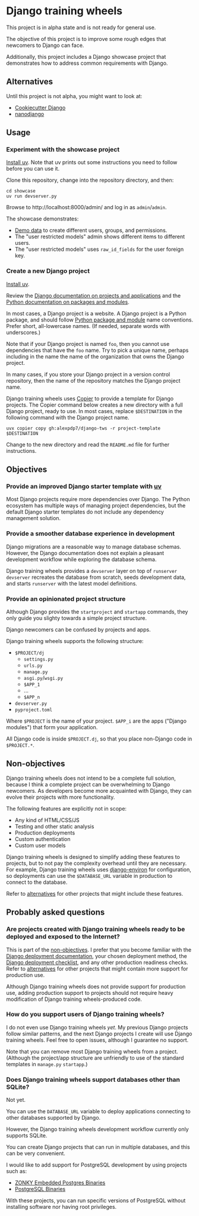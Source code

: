 # Django training wheels

This project is in alpha state and is not ready for general use.

The objective of this project is to improve some rough edges that newcomers to Django can face.

Additionally, this project includes a Django showcase project that demonstrates how to address common requirements with Django.

## Alternatives

Until this project is not alpha, you might want to look at:

* [Cookiecutter Django](https://cookiecutter-django.readthedocs.io/en/latest/)
* [nanodjango](https://github.com/radiac/nanodjango)

## Usage

### Experiment with the showcase project

[Install uv](https://docs.astral.sh/uv/getting-started/installation/).
Note that uv prints out some instructions you need to follow before you can use it.

Clone this repository, change into the repository directory, and then:

```
cd showcase
uv run devserver.py
```

Browse to http://localhost:8000/admin/ and log in as `admin`/`admin`.

The showcase demonstrates:

* [Demo data](showcase/showcase/dj/app/devserver_data.py) to create different users, groups, and permissions.
* The "user restricted models" admin shows different items to different users.
* The "user restricted models" uses `raw_id_fields` for the user foreign key.

### Create a new Django project

[Install uv](https://docs.astral.sh/uv/getting-started/installation/).

Review the [Django documentation on projects and applications](https://docs.djangoproject.com/en/5.1/ref/applications/#projects-and-applications) and the [Python documentation on packages and modules](https://docs.python.org/3/reference/import.html#packages).

In most cases, a Django project is a website.
A Django project is a Python package, and should follow [Python package and module](https://peps.python.org/pep-0008/#package-and-module-names) name conventions.
Prefer short, all-lowercase names.
(If needed, separate words with underscores.)

Note that if your Django project is named `foo`, then you cannot use dependencies that have the `foo` name.
Try to pick a unique name, perhaps including in the name the name of the organization that owns the Django project.

In many cases, if you store your Django project in a version control repository, then the name of the repository matches the Django project name.

Django training wheels uses [Copier](https://copier.readthedocs.io/en/stable/) to provide a template for Django projects.
The Copier command below creates a new directory with a full Django project, ready to use.
In most cases, replace `$DESTINATION` in the following command with the Django project name.

```
uvx copier copy gh:alexpdp7/django-tws -r project-template $DESTINATION
```

Change to the new directory and read the `README.md` file for further instructions.

## Objectives

### Provide an improved Django starter template with [uv](https://docs.astral.sh/uv/)

Most Django projects require more dependencies over Django.
The Python ecosystem has multiple ways of managing project dependencies, but the default Django starter templates do not include any dependency management solution.

### Provide a smoother database experience in development

Django migrations are a reasonable way to manage database schemas.
However, the Django documentation does not explain a pleasant development workflow while exploring the database schema.

Django training wheels provides a `devserver` layer on top of `runserver`
`devserver` recreates the database from scratch, seeds development data, and starts `runserver` with the latest model definitions.

### Provide an opinionated project structure

Although Django provides the `startproject` and `startapp` commands, they only guide you slighty towards a simple project structure.

Django newcomers can be confused by projects and apps.

Django training wheels supports the following structure:

* `$PROJECT/dj`
  * `settings.py`
  * `urls.py`
  * `manage.py`
  * `asgi.py`/`wsgi.py`
  * `$APP_1`
  * ...
  * `$APP_n`
* `devserver.py`
* `pyproject.toml`

Where `$PROJECT` is the name of your project.
`$APP_i` are the apps ("Django modules") that form your application.

All Django code is inside `$PROJECT.dj`, so that you place non-Django code in `$PROJECT.*`.

## Non-objectives

Django training wheels does not intend to be a complete full solution, because I think a complete project can be overwhelming to Django newcomers.
As developers become more acquainted with Django, they can evolve their projects with more functionality.

The following features are explicitly not in scope:

* Any kind of HTML/CSS/JS
* Testing and other static analysis
* Production deployments
* Custom authentication
* Custom user models

Django training wheels is designed to simplify adding these features to projects, but to not pay the complexity overhead until they are necessary.
For example, Django training wheels uses [django-environ](https://github.com/joke2k/django-environ) for configuration, so deployments can use the `$DATABASE_URL` variable in production to connect to the database.

Refer to [alternatives](#alternatives) for other projects that might include these features.

## Probably asked questions

### Are projects created with Django training wheels ready to be deployed and exposed to the Internet?

This is part of the [non-objectives](#non-objectives).
I prefer that you become familiar with the [Django deployment documentation](https://docs.djangoproject.com/en/5.1/howto/deployment/), your chosen deployment method, the [Django deployment checklist](https://docs.djangoproject.com/en/5.1/howto/deployment/checklist/), and any other production readiness checks.
Refer to [alternatives](#alternatives) for other projects that might contain more support for production use.

Although Django training wheels does not provide support for production use, adding production support to projects should not require heavy modification of Django training wheels-produced code.

### How do you support users of Django training wheels?

I do not even use Django training wheels *yet*.
My previous Django projects follow similar patterns, and the next Django projects I create will use Django training wheels.
Feel free to open issues, although I guarantee no support.

Note that you can remove most Django training wheels from a project.
(Although the project/app structure are unfriendly to use of the standard templates in `manage.py` `startapp`.)

### Does Django training wheels support databases other than SQLite?

Not yet.

You can use the `DATABASE_URL` variable to deploy applications connecting to other databases supported by Django.

However, the Django training wheels development workflow currently only supports SQLite.

You can create Django projects that can run in multiple databases, and this can be very convenient.

I would like to add support for PostgreSQL development by using projects such as:

* [ZONKY Embedded Postgres Binaries](https://github.com/zonkyio/embedded-postgres-binaries)
* [PostgreSQL Binaries](https://github.com/theseus-rs/postgresql-binaries)

With these projects, you can run specific versions of PostgreSQL without installing software nor having root privileges.

